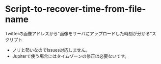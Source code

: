 # Script-to-recover-time-from-file-name
Twitterの画像アドレスから"画像をサーバにアップロードした時刻が分かる"スクリプト<br>
- ノリと勢いなのでIssues対応しません。<br>
- Jupiterで使う場合にはタイムゾーンの修正は必要ないです。
